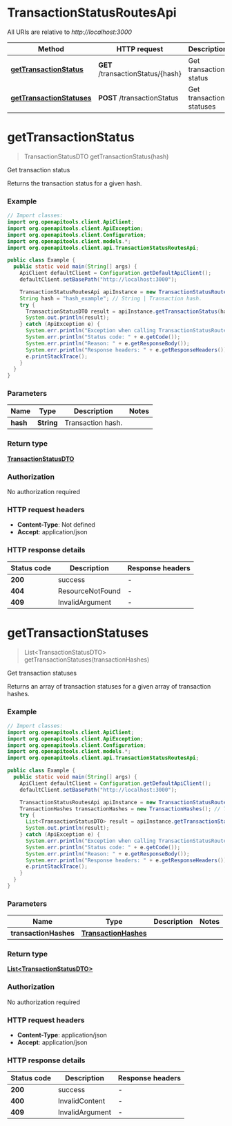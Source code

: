 # TransactionStatusRoutesApi

All URIs are relative to *http://localhost:3000*

| Method | HTTP request | Description |
|------------- | ------------- | -------------|
| [**getTransactionStatus**](TransactionStatusRoutesApi.md#getTransactionStatus) | **GET** /transactionStatus/{hash} | Get transaction status |
| [**getTransactionStatuses**](TransactionStatusRoutesApi.md#getTransactionStatuses) | **POST** /transactionStatus | Get transaction statuses |


<a id="getTransactionStatus"></a>
# **getTransactionStatus**
> TransactionStatusDTO getTransactionStatus(hash)

Get transaction status

Returns the transaction status for a given hash.

### Example
```java
// Import classes:
import org.openapitools.client.ApiClient;
import org.openapitools.client.ApiException;
import org.openapitools.client.Configuration;
import org.openapitools.client.models.*;
import org.openapitools.client.api.TransactionStatusRoutesApi;

public class Example {
  public static void main(String[] args) {
    ApiClient defaultClient = Configuration.getDefaultApiClient();
    defaultClient.setBasePath("http://localhost:3000");

    TransactionStatusRoutesApi apiInstance = new TransactionStatusRoutesApi(defaultClient);
    String hash = "hash_example"; // String | Transaction hash.
    try {
      TransactionStatusDTO result = apiInstance.getTransactionStatus(hash);
      System.out.println(result);
    } catch (ApiException e) {
      System.err.println("Exception when calling TransactionStatusRoutesApi#getTransactionStatus");
      System.err.println("Status code: " + e.getCode());
      System.err.println("Reason: " + e.getResponseBody());
      System.err.println("Response headers: " + e.getResponseHeaders());
      e.printStackTrace();
    }
  }
}
```

### Parameters

| Name | Type | Description  | Notes |
|------------- | ------------- | ------------- | -------------|
| **hash** | **String**| Transaction hash. | |

### Return type

[**TransactionStatusDTO**](TransactionStatusDTO.md)

### Authorization

No authorization required

### HTTP request headers

 - **Content-Type**: Not defined
 - **Accept**: application/json

### HTTP response details
| Status code | Description | Response headers |
|-------------|-------------|------------------|
| **200** | success |  -  |
| **404** | ResourceNotFound |  -  |
| **409** | InvalidArgument |  -  |

<a id="getTransactionStatuses"></a>
# **getTransactionStatuses**
> List&lt;TransactionStatusDTO&gt; getTransactionStatuses(transactionHashes)

Get transaction statuses

Returns an array of transaction statuses for a given array of transaction hashes.

### Example
```java
// Import classes:
import org.openapitools.client.ApiClient;
import org.openapitools.client.ApiException;
import org.openapitools.client.Configuration;
import org.openapitools.client.models.*;
import org.openapitools.client.api.TransactionStatusRoutesApi;

public class Example {
  public static void main(String[] args) {
    ApiClient defaultClient = Configuration.getDefaultApiClient();
    defaultClient.setBasePath("http://localhost:3000");

    TransactionStatusRoutesApi apiInstance = new TransactionStatusRoutesApi(defaultClient);
    TransactionHashes transactionHashes = new TransactionHashes(); // TransactionHashes | 
    try {
      List<TransactionStatusDTO> result = apiInstance.getTransactionStatuses(transactionHashes);
      System.out.println(result);
    } catch (ApiException e) {
      System.err.println("Exception when calling TransactionStatusRoutesApi#getTransactionStatuses");
      System.err.println("Status code: " + e.getCode());
      System.err.println("Reason: " + e.getResponseBody());
      System.err.println("Response headers: " + e.getResponseHeaders());
      e.printStackTrace();
    }
  }
}
```

### Parameters

| Name | Type | Description  | Notes |
|------------- | ------------- | ------------- | -------------|
| **transactionHashes** | [**TransactionHashes**](TransactionHashes.md)|  | |

### Return type

[**List&lt;TransactionStatusDTO&gt;**](TransactionStatusDTO.md)

### Authorization

No authorization required

### HTTP request headers

 - **Content-Type**: application/json
 - **Accept**: application/json

### HTTP response details
| Status code | Description | Response headers |
|-------------|-------------|------------------|
| **200** | success |  -  |
| **400** | InvalidContent |  -  |
| **409** | InvalidArgument |  -  |

